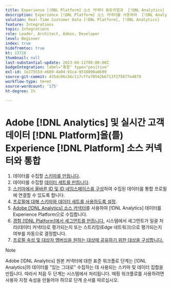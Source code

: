 ```yaml
---
title: Experience [!DNL Platform] 소스 커넥터 튜토리얼과  [!DNL Analytics] 및 실시간 고객 데이터 [!DNL Platform] 통합
description: Experience [!DNL Platform] 소스 커넥터를 사용하여  [!DNL Analytics] Adobe을 실시간 고객 데이터와 통합 [!DNL Platform] 하는 방법에 대해 알아봅니다.
solution: Real-Time Customer Data [!DNL Platform], [!DNL Analytics]
feature: Integrations
topic: Integrations
role: Leader, Architect, Admin, Developer
level: Beginner
index: true
hidefromtoc: true
kt: 13728
thumbnail: null
last-substantial-update: 2023-04-11T00:00:00Z
badgeIntegration: label="통합" type="positive"
exl-id: 1e27555d-e609-4a04-91ca-9518898ad699
source-git-commit: d35dc06c56c117cffe70542b6713f275877e4879
workflow-type: tm+mt
source-wordcount: '175'
ht-degree: 1%

---
```


# Adobe [!DNL Analytics] 및 실시간 고객 데이터 [!DNL Platform]을(를) Experience [!DNL Platform] 소스 커넥터와 통합

<ol>
    <li>데이터를 수집할 <a href="https://experienceleague.adobe.com/?lang=en#dashboard/learning" _target="_blank" rel="noopener noreferrer">스키마를 만듭니다</a>.</li>
    <li>데이터를 수집할 <a href="https://experienceleague.adobe.com/docs/platform-learn/tutorials/data-ingestion/create-datasets-and-ingest-data.html" _target="_blank" rel="noopener noreferrer">데이터 세트를 만듭니다</a>.</a></li>
    <li><a href="https://experienceleague.adobe.com/docs/platform-learn/tutorials/identities/label-ingest-and-verify-identity-data.html?lang=en" _target="_blank" rel="noopener noreferrer">스키마에서 올바른 ID 및 ID 네임스페이스를 구성</a>하여 수집된 데이터를 통합 프로필에 연결할 수 있도록 합니다.</li> 
    <li><a href="https://experienceleague.adobe.com/docs/platform-learn/tutorials/profiles/bring-data-into-the-real-time-customer-profile.html?lang=ko-KR" _target="_blank" rel="noopener noreferrer">프로필에 대해 스키마와 데이터 세트를 사용하도록 설정</a>.</li>
    <li><a href="https://experienceleague.adobe.com/docs/platform-learn/tutorials/sources/ingest-data-from-adobe-analytics.html" _target="_blank" rel="noopener noreferrer">Adobe [!DNL Analytics] 소스 커넥터</a>를 사용하여 [!DNL Analytics] 데이터를 Experience Platform으로 수집합니다.</li>
    <li><a href="https://experienceleague.adobe.com/docs/platform-learn/tutorials/audiences/create-audiences.html" _target="_blank" rel="noopener noreferrer">경험 [!DNL Platform]에서 세그먼트를 만듭니다.</a> 시스템에서 세그먼트가 일괄 처리(데이터 커넥터)로 평가되는지 또는 스트리밍(Edge 네트워크)으로 평가되는지 여부를 자동으로 결정합니다.</li>
    <li><a href="https://experienceleague.adobe.com/docs/platform-learn/tutorials/destinations/create-destinations-and-activate-data.html" _target="_blank" rel="noopener noreferrer">프로필 속성 및 대상자 멤버십을 원하는 대상에 공유하기 위한 대상을 구성합니다.</a></li>   
</ol>

>[!NOTE]
>
>Adobe [!DNL Analytics] 원본 커넥터에 대한 표준 워크플로 단계는 [!DNL Analytics]의 데이터를 &quot;있는 그대로&quot; 수집하는 데 사용되는 스키마 및 데이터 집합을 만듭니다. 따라서 처음 두 단계는 시스템에서 처리됩니다. 매핑 워크플로를 사용하려면 사용자 지정 속성을 만들어야 하므로 단계 순서를 따르십시오.
